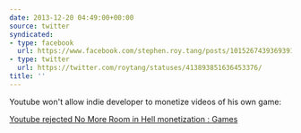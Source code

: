 ```yaml
---
date: 2013-12-20 04:49:00+00:00
source: twitter
syndicated:
- type: facebook
  url: https://www.facebook.com/stephen.roy.tang/posts/10152674393693912
- type: twitter
  url: https://twitter.com/roytang/statuses/413893851636453376/
title: ''
---
```


Youtube won't allow indie developer to monetize videos of his own game: 

[Youtube rejected No More Room in Hell monetization : Games](https://www.reddit.com/r/Games/comments/1t9sxi/youtube_rejected_no_more_room_in_hell_monetization/)